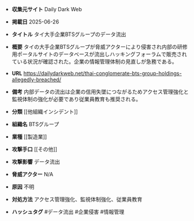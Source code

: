 - **収集元サイト**
Daily Dark Web

- **掲載日**
2025-06-26

- **タイトル**
タイ大手企業BTSグループのデータ流出

- **概要**
タイの大手企業BTSグループが脅威アクターにより侵害され内部の研修用ポータルサイトのデータベースが流出しハッキングフォーラムで販売されている状況が確認された。企業の情報管理体制の見直しが急務である。

- **URL**
https://dailydarkweb.net/thai-conglomerate-bts-group-holdings-allegedly-breached/

- **備考**
内部データの流出は企業の信用失墜につながるためアクセス管理強化と監視体制の強化が必要であり従業員教育も推奨される。

- **分類**
[[他組織インシデント]]

- **組織名**
BTSグループ

- **業種**
[[製造業]]

- **攻撃手口**
[[その他]]

- **攻撃影響**
データ流出

- **脅威アクター**
N/A

- **原因**
不明

- **対処方法**
アクセス管理強化、監視体制強化、従業員教育

- **ハッシュタグ**
#データ流出 #企業侵害 #情報管理
